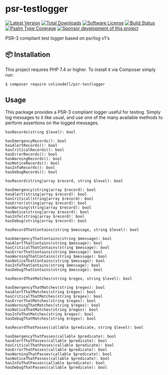 # psr-testlogger

[![Latest Version](https://img.shields.io/packagist/v/colinodell/psr-testlogger.svg?style=flat-square)](https://packagist.org/packages/colinodell/psr-testlogger)
[![Total Downloads](https://img.shields.io/packagist/dt/colinodell/psr-testlogger.svg?style=flat-square)](https://packagist.org/packages/colinodell/psr-testlogger)
[![Software License](https://img.shields.io/badge/License-MIT-brightgreen.svg?style=flat-square)](LICENSE)
[![Build Status](https://img.shields.io/github/workflow/status/colinodell/psr-testlogger/Tests/main.svg?style=flat-square)](https://github.com/colinodell/psr-testlogger/actions?query=workflow%3ATests+branch%3Amain)
[![Psalm Type Coverage](https://shepherd.dev/github/colinodell/psr-testlogger/coverage.svg)](https://shepherd.dev/github/colinodell/psr-testlogger)
[![Sponsor development of this project](https://img.shields.io/badge/sponsor%20this%20package-%E2%9D%A4-ff69b4.svg?style=flat-square)](https://www.colinodell.com/sponsor)

PSR-3 compliant test logger based on psr/log v1's

## 📦 Installation

This project requires PHP 7.4 or higher.  To install it via Composer simply run:

``` bash
$ composer require colinodell/psr-testlogger
```

## Usage

This package provides a PSR-3 compliant logger useful for testing.  Simply log messages to it like usual, and use one of the many available methods to perform assertions on the logged messages.

```
hasRecords(string $level): bool

hasEmergencyRecords(): bool
hasAlertRecords(): bool
hasCriticalRecords(): bool
hasErrorRecords(): bool
hasWarningRecords(): bool
hasNoticeRecords(): bool
hasInfoRecords(): bool
hasDebugRecords(): bool

hasRecord(string|array $record, string $level): bool

hasEmergency(string|array $record): bool
hasAlert(string|array $record): bool
hasCritical(string|array $record): bool
hasError(string|array $record): bool
hasWarning(string|array $record): bool
hasNotice(string|array $record): bool
hasInfo(string|array $record): bool
hasDebug(string|array $record): bool

hasRecordThatContains(string $message, string $level): bool

hasEmergencyThatContains(string $message): bool
hasAlertThatContains(string $message): bool
hasCriticalThatContains(string $message): bool
hasErrorThatContains(string $message): bool
hasWarningThatContains(string $message): bool
hasNoticeThatContains(string $message): bool
hasInfoThatContains(string $message): bool
hasDebugThatContains(string $message): bool

hasRecordThatMatches(string $regex, string $level): bool

hasEmergencyThatMatches(string $regex): bool
hasAlertThatMatches(string $regex): bool
hasCriticalThatMatches(string $regex): bool
hasErrorThatMatches(string $regex): bool
hasWarningThatMatches(string $regex): bool
hasNoticeThatMatches(string $regex): bool
hasInfoThatMatches(string $regex): bool
hasDebugThatMatches(string $regex): bool

hasRecordThatPasses(callable $predicate, string $level): bool

hasEmergencyThatPasses(callable $predicate): bool
hasAlertThatPasses(callable $predicate): bool
hasCriticalThatPasses(callable $predicate): bool
hasErrorThatPasses(callable $predicate): bool
hasWarningThatPasses(callable $predicate): bool
hasNoticeThatPasses(callable $predicate): bool
hasInfoThatPasses(callable $predicate): bool
hasDebugThatPasses(callable $predicate): bool
```
